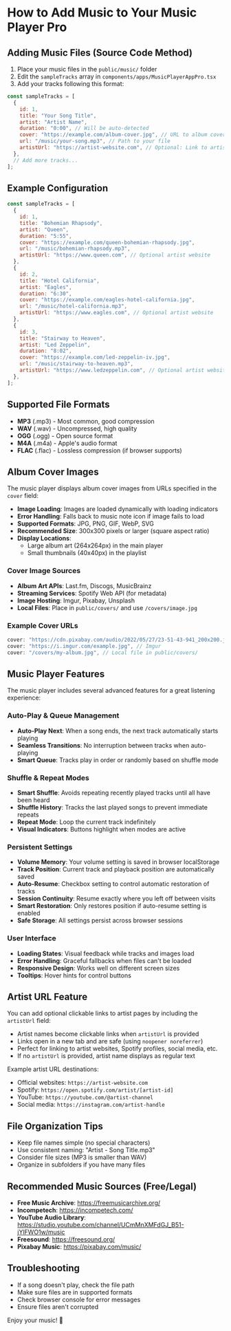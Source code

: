 # How to Add Music to Your Music Player Pro

## Adding Music Files (Source Code Method)

1. Place your music files in the `public/music/` folder
2. Edit the `sampleTracks` array in `components/apps/MusicPlayerAppPro.tsx`
3. Add your tracks following this format:

```javascript
const sampleTracks = [
  {
    id: 1,
    title: "Your Song Title",
    artist: "Artist Name",
    duration: "0:00", // Will be auto-detected
    cover: "https://example.com/album-cover.jpg", // URL to album cover image
    url: "/music/your-song.mp3", // Path to your file
    artistUrl: "https://artist-website.com", // Optional: Link to artist's page
  },
  // Add more tracks...
];
```

## Example Configuration

```javascript
const sampleTracks = [
  {
    id: 1,
    title: "Bohemian Rhapsody",
    artist: "Queen",
    duration: "5:55",
    cover: "https://example.com/queen-bohemian-rhapsody.jpg",
    url: "/music/bohemian-rhapsody.mp3",
    artistUrl: "https://www.queen.com", // Optional artist website
  },
  {
    id: 2,
    title: "Hotel California",
    artist: "Eagles",
    duration: "6:30",
    cover: "https://example.com/eagles-hotel-california.jpg",
    url: "/music/hotel-california.mp3",
    artistUrl: "https://www.eagles.com", // Optional artist website
  },
  {
    id: 3,
    title: "Stairway to Heaven",
    artist: "Led Zeppelin",
    duration: "8:02",
    cover: "https://example.com/led-zeppelin-iv.jpg",
    url: "/music/stairway-to-heaven.mp3",
    artistUrl: "https://www.ledzeppelin.com", // Optional artist website
  },
];
```

## Supported File Formats

- **MP3** (.mp3) - Most common, good compression
- **WAV** (.wav) - Uncompressed, high quality
- **OGG** (.ogg) - Open source format
- **M4A** (.m4a) - Apple's audio format
- **FLAC** (.flac) - Lossless compression (if browser supports)

## Album Cover Images

The music player displays album cover images from URLs specified in the `cover` field:

- **Image Loading**: Images are loaded dynamically with loading indicators
- **Error Handling**: Falls back to music note icon if image fails to load
- **Supported Formats**: JPG, PNG, GIF, WebP, SVG
- **Recommended Size**: 300x300 pixels or larger (square aspect ratio)
- **Display Locations**:
  - Large album art (264x264px) in the main player
  - Small thumbnails (40x40px) in the playlist

### Cover Image Sources

- **Album Art APIs**: Last.fm, Discogs, MusicBrainz
- **Streaming Services**: Spotify Web API (for metadata)
- **Image Hosting**: Imgur, Pixabay, Unsplash
- **Local Files**: Place in `public/covers/` and use `/covers/image.jpg`

### Example Cover URLs

```javascript
cover: "https://cdn.pixabay.com/audio/2022/05/27/23-51-43-941_200x200.jpg", // Pixabay
cover: "https://i.imgur.com/example.jpg", // Imgur
cover: "/covers/my-album.jpg", // Local file in public/covers/
```

## Music Player Features

The music player includes several advanced features for a great listening experience:

### Auto-Play & Queue Management

- **Auto-Play Next**: When a song ends, the next track automatically starts playing
- **Seamless Transitions**: No interruption between tracks when auto-playing
- **Smart Queue**: Tracks play in order or randomly based on shuffle mode

### Shuffle & Repeat Modes

- **Smart Shuffle**: Avoids repeating recently played tracks until all have been heard
- **Shuffle History**: Tracks the last played songs to prevent immediate repeats
- **Repeat Mode**: Loop the current track indefinitely
- **Visual Indicators**: Buttons highlight when modes are active

### Persistent Settings

- **Volume Memory**: Your volume setting is saved in browser localStorage
- **Track Position**: Current track and playback position are automatically saved
- **Auto-Resume**: Checkbox setting to control automatic restoration of tracks
- **Session Continuity**: Resume exactly where you left off between visits
- **Smart Restoration**: Only restores position if auto-resume setting is enabled
- **Safe Storage**: All settings persist across browser sessions

### User Interface

- **Loading States**: Visual feedback while tracks and images load
- **Error Handling**: Graceful fallbacks when files can't be loaded
- **Responsive Design**: Works well on different screen sizes
- **Tooltips**: Hover hints for control buttons

## Artist URL Feature

You can add optional clickable links to artist pages by including the `artistUrl` field:

- Artist names become clickable links when `artistUrl` is provided
- Links open in a new tab and are safe (using `noopener noreferrer`)
- Perfect for linking to artist websites, Spotify profiles, social media, etc.
- If no `artistUrl` is provided, artist name displays as regular text

Example artist URL destinations:

- Official websites: `https://artist-website.com`
- Spotify: `https://open.spotify.com/artist/[artist-id]`
- YouTube: `https://youtube.com/@artist-channel`
- Social media: `https://instagram.com/artist-handle`

## File Organization Tips

- Keep file names simple (no special characters)
- Use consistent naming: "Artist - Song Title.mp3"
- Consider file sizes (MP3 is smaller than WAV)
- Organize in subfolders if you have many files

## Recommended Music Sources (Free/Legal)

- **Free Music Archive**: https://freemusicarchive.org/
- **Incompetech**: https://incompetech.com/
- **YouTube Audio Library**: https://studio.youtube.com/channel/UCmMnXMFdGJ_B51-jYlFWO1w/music
- **Freesound**: https://freesound.org/
- **Pixabay Music**: https://pixabay.com/music/

## Troubleshooting

- If a song doesn't play, check the file path
- Make sure files are in supported formats
- Check browser console for error messages
- Ensure files aren't corrupted

Enjoy your music! 🎵
